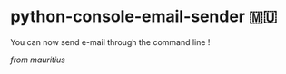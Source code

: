 # python-console-email-sender 🇲🇺
You can now send e-mail through the command line !

_from mauritius_

